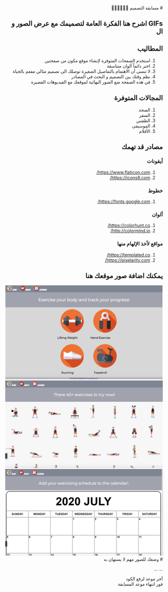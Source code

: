 <div dir="rtl">
# مسابقة التصميم 👨🏻‍💻👩🏻‍💻

## GIFs اشرح هنا الفكرة العامة لتصميمك مع عرض الصور و ال

## المطاليب

1.  استخدم الصفحات المتوفرة لإنشاء موقع مكون من صفحتين
2.  اختر دائماً ألوان متناسقة
3.  لا تنسى أن الاهتمام بالتفاصيل الصغيرة توصلك الى تصميم مثالي مفعم بالحياة
4.  نظم وقتك بين التصميم و البحث في المصادر
5.  في هذه الصفحة ضع الصور النهائية لموقعك مع الفيديوهات القصيرة

## المجالات المتوفرة

1. الصحة
2. السفر
3. الطقس
4. الموسيقى
5. الأفلام

## مصادر قد تهمك

### أيقونات

1. https://www.flaticon.com/
2. https://icons8.com/

### خطوط

1. https://fonts.google.com/

### ألوان

1. https://colorhunt.co/
2. http://colormind.io/

### مواقع لأخذ الإلهام منها

1. https://templated.co/
2. https://pixelarity.com/

## يمكنك اضافة صور موقعك هنا

<img src="./result/homepage.png">
<img src="./result/exercise.png">
<img src="./result/calendar.png">
# وضعك للصور مهم لا يستهان به

...
...

آخر موعد لرفع الكود\
فور انتهاء موعد المسابقة

</div>
